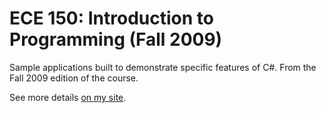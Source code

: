 # ECE 150: Introduction to Programming (Fall 2009)

Sample applications built to demonstrate specific features of C#.  From the Fall 2009 edition of the course.

See more details [on my site](http://nicholasarmstrong.com/projects/teaching/ece150/).

